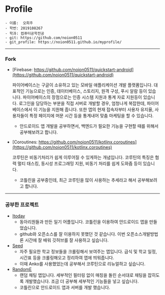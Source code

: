 # Profile

  
    - 이름:  오희주
    - 학번: 2019108267
    - 학과: 컴퓨터공학전공
    - git: https://github.com/noion0511
    - git_profile: https://noion0511.github.io/myprofile/

---

### Fork
* [Firebase: https://github.com/noion0511/quickstart-android](https://github.com/noion0511/quickstart-android)
    
    
    파이어베이스는 구글이 소유하고 있는 모바일 애플리케이션 개발 플랫폼입니다. 대표적인 기능으로는 인증, 데이터베이스,
    스토리지, 원격 구성, 푸시 알람 등이 있습니다. 파이어베이스의 장점으로는 인증 시스템 지원과 통계 자료 지원등이 있습니다.
    로그인을 담당하는 부분을 직접 서버로 개발할 경우, 엄청나게 복잡한데, 파이어베이스에서 이 기능을 지원해 줍니다. 
    또한 앱의 현재 접속자부터 사용자 유지율, 사용자들이 특정 페이지에 머문 시간 등을 통계내어 맞춤 마케팅을 할 수 있습니다.
    
     - 안드로이드 앱 개발을 공부하면서, 백엔드가 필요한 기능을 구현할 때를 위해서 공부해보려고 합니다.
    
    
* [Coroutines: https://github.com/noion0511/kotlinx.coroutines](https://github.com/noion0511/kotlinx.coroutines)
  

    코루틴은 비동기처리가 쉽게 이루어질 수 있게하는 개념입니다. 코루틴의 특징은 협력 멀티 태스킹, 동시성 프로그래밍 지원,
    비동기 처리를 쉽게 도와줌 등이 있습니다. 

    - 코틀린을 공부중인데, 최근 코루틴을 많이 사용하는 추세라고 해서 공부해보려고 합니다.

---

### 공부한 프로젝트
* [Itoday](https://github.com/noion0511/itoday)
    * 동아리원들과 만든 일기 어플입니다. 코틀린을 이용하여 안드로이드 앱을 만들었습니다. 
    * github와 오픈소스를 잘 이용하지 못했던 것 같습니다. 이번 오픈소스개발방법론 시간에 잘 배워 깃허브를 잘 사용하고 싶습니다.
* [Seed](https://github.com/noion0511/MealService)
    * 자주 필요한 학교 정보들을 크롤링해서 보여주는 앱입니다. 급식 및 학교 일정, 시간표 등을 크롤링해오고 정리하여 앱에 띄워줍니다. 
    * 이때 Anko를 사용했었는데 공부해서 코루틴으로 리뉴얼하고 싶습니다. 
* [RandomE](https://github.com/noion0511/RandomE_App)
    * 랜덤 채팅 앱입니다. 세부적인 필터링 없이 매칭을 돌린 순서대로 채팅을 잡히도록 개발했습니다. 조금 더 공부해 세부적인 기능들을 넣고 싶습니다.
    * 코틀린으로 안드로이드 앱과 서버를 개발 했습니다.